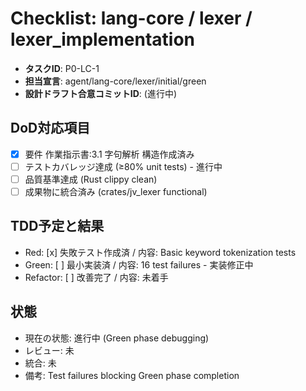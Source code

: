# Checklist: lang-core / lexer / lexer_implementation

- **タスクID**: P0-LC-1
- **担当宣言**: agent/lang-core/lexer/initial/green
- **設計ドラフト合意コミットID**: (進行中)

## DoD対応項目
- [x] 要件 作業指示書:3.1 字句解析 構造作成済み
- [ ] テストカバレッジ達成 (≥80% unit tests) - 進行中
- [ ] 品質基準達成 (Rust clippy clean)
- [ ] 成果物に統合済み (crates/jv_lexer functional)

## TDD予定と結果
- Red: [x] 失敗テスト作成済 / 内容: Basic keyword tokenization tests
- Green: [ ] 最小実装済 / 内容: 16 test failures - 実装修正中
- Refactor: [ ] 改善完了 / 内容: 未着手

## 状態
- 現在の状態: 進行中 (Green phase debugging)
- レビュー: 未
- 統合: 未  
- 備考: Test failures blocking Green phase completion
